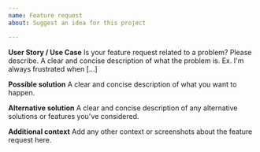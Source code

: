 ```yaml
---
name: Feature request
about: Suggest an idea for this project

---
```


**User Story / Use Case**
Is your feature request related to a problem? Please describe.
A clear and concise description of what the problem is. Ex. I'm always frustrated when [...]

**Possible solution**
A clear and concise description of what you want to happen.

**Alternative solution**
A clear and concise description of any alternative solutions or features you've considered.

**Additional context**
Add any other context or screenshots about the feature request here.

